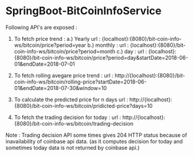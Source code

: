 # SpringBoot-BitCoinInfoService
Following API's are exposed :

1. To fetch price trend :
  a.) Yearly 
     url : {localhost}:{8080}/bit-coin-info-ws/bitcoin/price?period=year
  b.) monthly : 
     url : {localhost}:{8080}/bit-coin-info-ws/bitcoin/price?period=month
  c.) day : 
     url : {localhost}:{8080}/bit-coin-info-ws/bitcoin/price?period=day&startDate=2018-06-01&endDate=2018-07-01
     
2. To fetch rolling avegare price trend :
    url : http://{localhost}:{8080}/bit-coin-info-ws/bitcoin/rolling-price?startDate=2018-06-01&endDate=2018-07-30&window=10
    
3. To calculate the predicted price for n days
    url : http://{localhost}:{8080}/bit-coin-info-ws/bitcoin/pridicted-price?days=10

4. To fetch the trading decision for today :
    url : http://{localhost}:{8080}/bit-coin-info-ws/bitcoin/trading-decision
    
    
    
Note : Trading decision API some times gives 204 HTTP status because of inavailability of coinbase api data. (as it computes decision for today and sometimes today data is not returned by coinbase api.)


